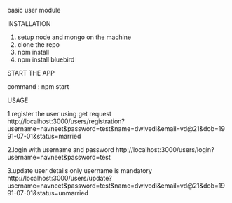 basic user module

INSTALLATION

1. setup node and mongo on the machine
2. clone the repo
3. npm install
4. npm install bluebird


START THE APP

command : npm start

USAGE

1.register the user using get request
http://localhost:3000/users/registration?username=navneet&password=test&name=dwivedi&email=vd@21&dob=1991-07-01&status=married

2.login with username and password
http://localhost:3000/users/login?username=navneet&password=test

3.update user details only username is mandatory
http://localhost:3000/users/update?username=navneet&password=test&name=dwivedi&email=vd@21&dob=1991-07-01&status=unmarried